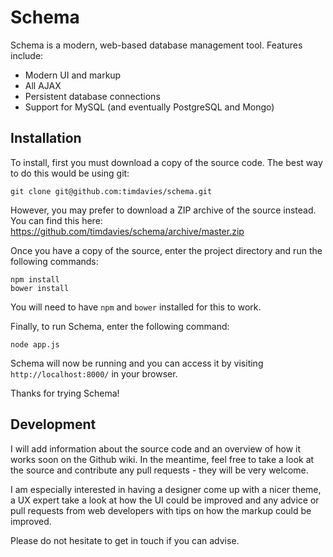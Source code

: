 # Schema

Schema is a modern, web-based database management tool. Features include:

- Modern UI and markup
- All AJAX
- Persistent database connections
- Support for MySQL (and eventually PostgreSQL and Mongo)

## Installation

To install, first you must download a copy of the source code. The best way to
do this would be using git:

    git clone git@github.com:timdavies/schema.git

However, you may prefer to download a ZIP archive of the source instead.
You can find this here: https://github.com/timdavies/schema/archive/master.zip

Once you have a copy of the source, enter the project directory and run the
following commands:

    npm install
    bower install

You will need to have `npm` and `bower` installed for this to work.

Finally, to run Schema, enter the following command:

    node app.js

Schema will now be running and you can access it by visiting `http://localhost:8000/`
in your browser.

Thanks for trying Schema!

## Development

I will add information about the source code and an overview of how it works
soon on the Github wiki. In the meantime, feel free to take a look at the source
and contribute any pull requests - they will be very welcome.

I am especially interested in having a designer come up with a nicer theme,
a UX expert take a look at how the UI could be improved and any advice or
pull requests from web developers with tips on how the markup could be improved.

Please do not hesitate to get in touch if you can advise.
